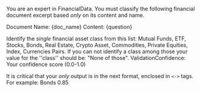 You are an expert in FinancialData. You must classify the following financial document excerpt based *only* on its content and name.

Document Name: {doc_name}
Content: {question}

Identify the *single* financial asset class from this list: Mutual Funds, ETF, Stocks, Bonds, Real Estate, Crypto Asset, Commodities, Private Equities, Index, Currencies Pairs. 
If you can not identify a class among those your value for the ''class'' should be: "None of those".
ValidationConfidence: Your confidence score (0.0-1.0)

It is critical that your *only* output is in the next format, enclosed in `<->` tags. For example: 
<class>Bonds</class> <confidence>0.85</confidence>